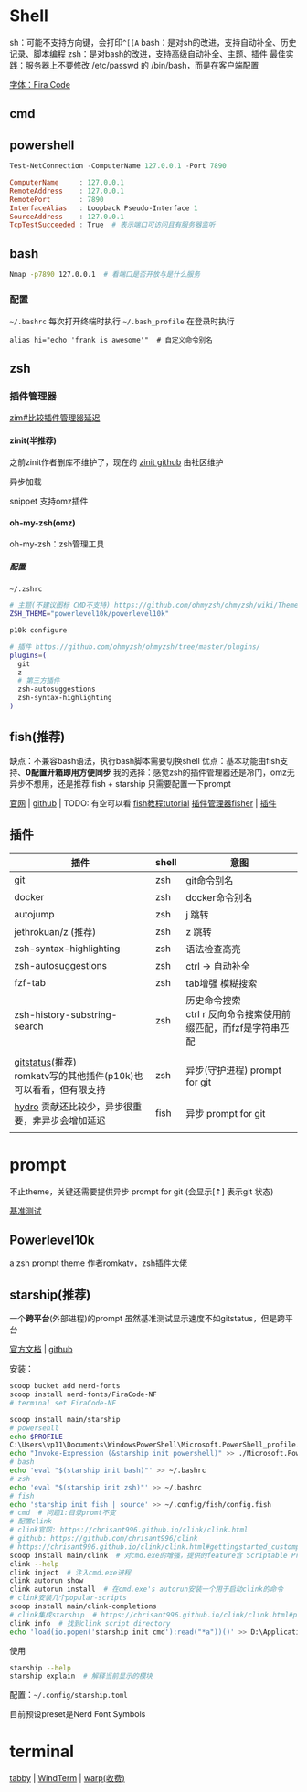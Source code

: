 # Shell

sh：可能不支持方向键，会打印`^[[A`
bash：是对sh的改进，支持自动补全、历史记录、脚本编程
zsh：是对bash的改进，支持高级自动补全、主题、插件
最佳实践：服务器上不要修改 /etc/passwd 的 /bin/bash，而是在客户端配置

[字体：Fira Code](./../toools/Font.md)



## cmd



## powershell

```powershell
Test-NetConnection -ComputerName 127.0.0.1 -Port 7890

ComputerName     : 127.0.0.1
RemoteAddress    : 127.0.0.1
RemotePort       : 7890
InterfaceAlias   : Loopback Pseudo-Interface 1
SourceAddress    : 127.0.0.1
TcpTestSucceeded : True  # 表示端口可访问且有服务器监听
```



## bash

```bash
Nmap -p7890 127.0.0.1  # 看端口是否开放与是什么服务
```



### 配置

`~/.bashrc` 每次打开终端时执行
`~/.bash_profile` 在登录时执行

```~/.bashrc
alias hi="echo 'frank is awesome'"  # 自定义命令别名
```



## zsh



### 插件管理器

[zim#比较插件管理器延迟](https://github.com/zimfw/zimfw?tab=readme-ov-file)



#### zinit(半推荐)

之前zinit作者删库不维护了，现在的 [zinit github](https://github.com/zdharma-continuum/zinit) 由社区维护

异步加载

snippet 支持omz插件



####  oh-my-zsh(omz)

oh-my-zsh：zsh管理工具



##### 配置

`~/.zshrc`

```bash
# 主题(不建议图标 CMD不支持) https://github.com/ohmyzsh/ohmyzsh/wiki/Themes
ZSH_THEME="powerlevel10k/powerlevel10k"
```

```bash
p10k configure
```

```bash
# 插件 https://github.com/ohmyzsh/ohmyzsh/tree/master/plugins/
plugins=(
  git
  z
  # 第三方插件
  zsh-autosuggestions
  zsh-syntax-highlighting
)
```



## fish(推荐)

缺点：不兼容bash语法，执行bash脚本需要切换shell
优点：基本功能由fish支持、**0配置开箱即用方便同步**
我的选择：感觉zsh的插件管理器还是冷门，omz无异步不想用，还是推荐 fish + starship 只需要配置一下prompt

[官网](https://fishshell.com/)	|	[github](https://github.com/fish-shell/fish-shell)	|	TODO: 有空可以看 [fish教程tutorial](https://fishshell.com/docs/current/tutorial.html)
[插件管理器fisher](https://github.com/jorgebucaran/fisher)	|	[插件](https://github.com/jorgebucaran/awsm.fish)



## 插件

| 插件                                                         | shell | 意图                                                         |
| ------------------------------------------------------------ | ----- | ------------------------------------------------------------ |
| git                                                          | zsh   | git命令别名                                                  |
| docker                                                       | zsh   | docker命令别名                                               |
| autojump                                                     | zsh   | j 跳转                                                       |
| jethrokuan/z (推荐)                                          | zsh   | z 跳转                                                       |
| zsh-syntax-highlighting                                      | zsh   | 语法检查高亮                                                 |
| zsh-autosuggestions                                          | zsh   | ctrl -> 自动补全                                             |
| fzf-tab                                                      | zsh   | tab增强 模糊搜索                                             |
| zsh-history-substring-search                                 | zsh   | 历史命令搜索<br />ctrl r 反向命令搜索使用前缀匹配，而fzf是字符串匹配 |
|                                                              |       |                                                              |
| [gitstatus](https://github.com/romkatv/gitstatus)(推荐)<br />romkatv写的其他插件(p10k)也可以看看，但有限支持 | zsh   | 异步(守护进程) prompt for git                                |
| [hydro](https://github.com/jorgebucaran/hydro) 贡献还比较少，异步很重要，非异步会增加延迟 | fish  | 异步 prompt for git                                          |
|                                                              |       |                                                              |



# **prompt**

不止theme，关键还需要提供异步 prompt for git (会显示[⇡] 表示git 状态)

[基准测试](https://github.com/romkatv/zsh-bench#prompt)



## Powerlevel10k

a zsh prompt theme
作者romkatv，zsh插件大佬



## starship(推荐)

一个**跨平台**(外部进程)的prompt
虽然基准测试显示速度不如gitstatus，但是跨平台

[官方文档](https://starship.rs/zh-CN/config/)	|	[github](https://github.com/starship/starship)



安装：

```bash
scoop bucket add nerd-fonts
scoop install nerd-fonts/FiraCode-NF
# terminal set FiraCode-NF

scoop install main/starship
# powersehll
echo $PROFILE
C:\Users\vp11\Documents\WindowsPowerShell\Microsoft.PowerShell_profile.ps1
echo "Invoke-Expression (&starship init powershell)" >> ./Microsoft.PowerShell_profile.ps1
# bash
echo 'eval "$(starship init bash)"' >> ~/.bashrc
# zsh
echo 'eval "$(starship init zsh)"' >> ~/.bashrc
# fish
echo 'starship init fish | source' >> ~/.config/fish/config.fish
# cmd  # 问题1:目录promt不变
# 配置clink
# clink官网: https://chrisant996.github.io/clink/clink.html
# github: https://github.com/chrisant996/clink
# https://chrisant996.github.io/clink/clink.html#gettingstarted_customprompt
scoop install main/clink  # 对cmd.exe的增强，提供的feature含 Scriptable Prompt
clink --help
clink inject  # 注入cmd.exe进程
clink autorun show
clink autorun install  # 在cmd.exe's autorun安装一个用于启动clink的命令
# clink安装几个popular-scripts
scoop install main/clink-completions
# clink集成starship  # https://chrisant996.github.io/clink/clink.html#popular-scripts
clink info  # 找到clink script directory
echo 'load(io.popen('starship init cmd'):read("*a"))()' >> D:\Applications\Scoop\apps\clink\current\starship.lua
```



使用

```bash
starship --help
starship explain  # 解释当前显示的模块
```



配置：`~/.config/starship.toml`

目前预设preset是Nerd Font Symbols





# terminal

[tabby](https://github.com/Eugeny/tabby)	|	[WindTerm](https://github.com/kingToolbox/WindTerm)	|	[warp(收费)](https://www.warp.dev/)




